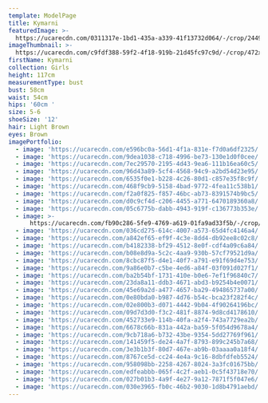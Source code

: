 ```yaml
---
template: ModelPage
title: Kymarni
featuredImage: >-
  https://ucarecdn.com/0311317e-1bd1-435a-a339-41f13732d064/-/crop/2449x1395/0,178/-/preview/
imageThumbnail: >-
  https://ucarecdn.com/c9fdf388-59f2-4f18-919b-21d45fc97c9d/-/crop/472x649/618,123/-/preview/
firstName: Kymarni
collection: Girls
height: 117cm
measurementType: bust
bust: 58cm
waist: 54cm
hips: '60cm '
size: 5-6
shoeSize: '12'
hair: Light Brown
eyes: Brown
imagePortfolio:
  - image: 'https://ucarecdn.com/e596bc0a-56d1-4f1a-831e-f7d0a6df2325/'
  - image: 'https://ucarecdn.com/9dea1038-c718-4996-be73-130e1d0f0cee/'
  - image: 'https://ucarecdn.com/7ec29570-2195-4d43-9ea6-111b16ea60c5/'
  - image: 'https://ucarecdn.com/96d43a89-5cf4-4568-94c9-a2bd54d23e95/'
  - image: 'https://ucarecdn.com/6535f0e1-b228-4c26-80d1-c857e35f8c9f/'
  - image: 'https://ucarecdn.com/468f9cb9-5158-4bad-9772-4fea11c538b1/'
  - image: 'https://ucarecdn.com/f2a0f825-f857-46bc-ab73-8391574b9bc5/'
  - image: 'https://ucarecdn.com/d0c9cf4d-c206-4455-a771-6470189360a8/'
  - image: 'https://ucarecdn.com/05c6775b-dabb-4943-919f-c136773b353e/'
  - image: >-
      https://ucarecdn.com/fb90c286-5fe9-4769-a619-01fa9ad33f5b/-/crop/914x1200/51,327/-/preview/
  - image: 'https://ucarecdn.com/036cd275-614c-4007-a573-65d4fc4146a4/'
  - image: 'https://ucarecdn.com/a842ef65-ef9f-4c3e-8dd4-db92ee8c02c8/'
  - image: 'https://ucarecdn.com/b4182338-bf29-4512-8e0f-cdf4a09c6a84/'
  - image: 'https://ucarecdn.com/b08e8d9a-5c2c-4aa9-930b-57cf79521d9a/'
  - image: 'https://ucarecdn.com/8cbc87f5-d4e1-40f7-a791-e91f69d4e753/'
  - image: 'https://ucarecdn.com/9a86e0b7-c5be-4ed6-a84f-03f091d027f1/'
  - image: 'https://ucarecdn.com/ba2b54bf-1731-410e-b0e6-7ef1f96840c7/'
  - image: 'https://ucarecdn.com/23da8a11-ddb3-4671-abd3-b9254b4e0071/'
  - image: 'https://ucarecdn.com/45e69a2d-a477-4657-ba29-494865737a00/'
  - image: 'https://ucarecdn.com/0e80bda0-b987-4d76-b54c-bca23f282f4c/'
  - image: 'https://ucarecdn.com/02e800b3-d071-4442-9b04-4f90264196bc/'
  - image: 'https://ucarecdn.com/09d7d3d0-f3c2-481f-8874-9d8cd4178610/'
  - image: 'https://ucarecdn.com/452733e9-114b-40fa-a2f4-743a7729ea2b/'
  - image: 'https://ucarecdn.com/6678c66b-831a-442a-ba59-5f054d9678a4/'
  - image: 'https://ucarecdn.com/9cb718a6-b732-43be-9354-5dd27769f961/'
  - image: 'https://ucarecdn.com/141459f5-de24-4a7f-8793-899c245b7a68/'
  - image: 'https://ucarecdn.com/3e3b1b3f-80d7-467e-ab9b-03aaaa0a18f4/'
  - image: 'https://ucarecdn.com/8767ce5d-cc24-4e4a-9c16-8dbfdfeb5524/'
  - image: 'https://ucarecdn.com/958098bb-2258-4267-8024-3a3fc01675bb/'
  - image: 'https://ucarecdn.com/edfeabbb-065f-4c2f-aeb1-0c5f43718e70/'
  - image: 'https://ucarecdn.com/027b01b3-4a9f-4e27-9a12-7871f5f047e6/'
  - image: 'https://ucarecdn.com/030e3965-fb0c-46b2-9030-1d8b4791aebd/'
---
```


